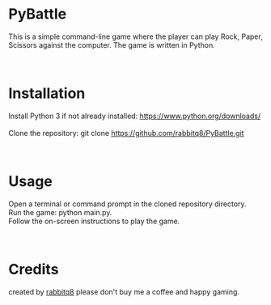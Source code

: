 # PyBattle  
This is a simple command-line game where the player can play Rock, Paper, Scissors against the computer. The game is written in Python.  

<br>

# **Installation**  
Install Python 3 if not already installed: https://www.python.org/downloads/  
<br>
Clone the repository: git clone https://github.com/rabbitq8/PyBattle.git  

<br>

# **Usage**  
Open a terminal or command prompt in the cloned repository directory.  
Run the game: python main.py.  
Follow the on-screen instructions to play the game.  

<br>

# **Credits**    
created by [rabbitq8](https://github.com/rabbitq8)
please don't buy me a coffee and happy gaming.  
